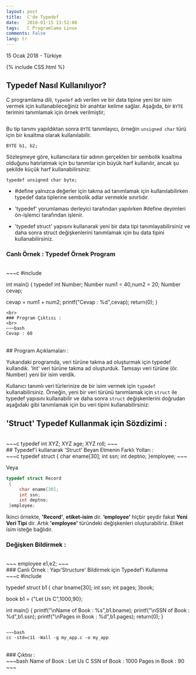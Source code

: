 ```yaml
---
layout: post
title:  C'de Typedef
date:   2018-01-15 13:52:00
tags:   C Programlama Linux
comments: False
lang: tr
---
```


<p class="meta">15 Ocak 2018 - Türkiye</p>
{% include CSS.html %}

## Typedef Nasıl Kullanılıyor?

C programlama dili, ```typedef``` adı verilen ve bir data tipine yeni bir isim vermek için kullanabileceğiniz bir anahtar kelime sağlar. Aşağıda, bir ```BYTE``` terimini tanımlamak için örnek verilmiştir;

```typedef unsigned char BYTE;
```

Bu tip tanımı yapıldıktan sonra ```BYTE``` tanımlayıcı, örneğin ```unsigned char``` türü için bir kısaltma olarak kullanılabilir.

```BYTE b1, b2;```

Sözleşmeye göre, kullanıcılara tür adının gerçekten bir sembolik kısaltma olduğunu hatırlatmak için bu tanımlar için büyük harf kullanılır, ancak şu şekilde küçük harf kullanabilirsiniz:

```typedef unsigned char byte;```

- #define yalnızca değerler için takma ad tanımlamak için kullanılabilirken typedef data tiplerine sembolik adlar vermekle sınırlıdır.

- 'typedef' yorumlaması derleyici tarafından yapılırken #define deyimleri ön-işlemci tarafından işlenir.

- 'typedef struct' yapısını kullanarak yeni bir data tipi tanımlayabilirsiniz ve daha sonra struct değişkenlerini tanımlamak için bu data tipini kullanabilirsiniz.

### Canlı Örnek : Typedef Örnek Program
<br>
~~~c
#include<stdio.h>

int main() 
{
typedef int Number;
Number num1 = 40,num2 = 20;
Number cevap;

cevap = num1 + num2;
printf("Cevap : %d",cevap);
return(0);
}
~~~
<br>
### Program Çıktısı :
<br>
~~~bash
Cevap : 60
~~~
<br>
## Program Açıklamaları :

Yukarıdaki programda, veri türüne takma ad oluşturmak için typedef kullandık. 'Int' veri türüne takma ad oluşturduk. Tamsayı veri türüne (ör. Number) yeni bir isim verdik.


Kullanıcı tanımlı veri türlerinize de bir isim vermek için ```typedef``` kullanabilirsiniz. Örneğin, yeni bir veri türünü tanımlamak için ```struct``` ile typedef yapısını kullanabilir ve daha sonra ```struct``` değişkenlerini doğrudan aşağıdaki gibi tanımlamak için bu veri tipini kullanabilirsiniz:

## 'Struct' Typedef Kullanmak için Sözdizimi  :
<br>
~~~c
typedef int XYZ; 
   XYZ age;
   XYZ roll;
~~~
<br>
## Typedef'i kullanarak 'Struct' Beyan Etmenin Farklı Yolları :
<br>
~~~c
typedef struct
{
   char ename[30];
   int ssn;
   int deptno;
}employee;
~~~

Veya

~~~c
typedef struct Record
 {
     char ename[30];
     int ssn;
     int deptno;
 }employee;
~~~

İkinci örnekte, **'Record'**, **etiket-isim** dir. **’employee’** hiçbir şeydir fakat **Yeni Veri Tipi** dir. Artık **'employee'**  türündeki değişkenleri oluşturabiliriz. Etiket isim isteğe bağlıdır.

### Değişken Bildirmek :
<br>
~~~
employee e1,e2;
~~~
<br>
### Canlı Örnek : Yapı'Structure' Bildirmek için Typedef'i Kullanma 
<br>
~~~c
#include<stdio.h>

typedef struct b1 {
   char bname[30];
   int ssn;
   int pages;
}book;

book b1 = {"Let Us C",1000,90};

int main() 
{
    printf("\nName of Book : %s",b1.bname);
    printf("\nSSN of Book : %d",b1.ssn);
    printf("\nPages in Book : %d",b1.pages);
    return(0);
}

~~~

~~~bash
cc -std=c11 -Wall -g my_app.c -o my_app
~~~
<br>
### Çıktısı :
<br>
~~~bash
Name of Book  : Let Us C
SSN  of Book  : 1000
Pages in Book : 90
~~~


